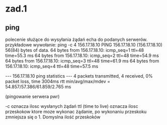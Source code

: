# zad.1

##  ping
polecenie służące do wysyłania żądań echa do podanych serwerów.
przykładowe wywołanie:
ping -c 4 156.17.18.10
PING 156.17.18.10 (156.17.18.10) 56(84) bytes of data.
64 bytes from 156.17.18.10: icmp_seq=1 ttl=48 time=55.3 ms
64 bytes from 156.17.18.10: icmp_seq=2 ttl=48 time=54.9 ms
64 bytes from 156.17.18.10: icmp_seq=3 ttl=48 time=61.9 ms
64 bytes from 156.17.18.10: icmp_seq=4 ttl=48 time=57.5 ms

--- 156.17.18.10 ping statistics ---
4 packets transmitted, 4 received, 0% packet loss, time 3004ms
rtt min/avg/max/mdev = 54.857/57.386/61.859/2.765 ms

(pingowanie serwera pwr)

-c oznacza ilosc wysłanych żądań
ttl (time to live) oznacza ilosc przeskokow ktore moze wykonac żądanie, po wykonaniu przeskoku zmniejsza się o 1.
Domyslna ilość przeskoków 